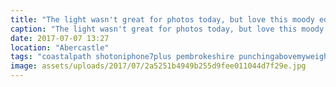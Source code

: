 ```yaml
---
title: "The light wasn't great for photos today, but love this moody edit of my beautiful girl. Love adventuring together."
caption: "The light wasn't great for photos today, but love this moody edit of my beautiful girl. Love adventuring together."
date: 2017-07-07 13:27
location: "Abercastle"
tags: "coastalpath shotoniphone7plus pembrokeshire punchingabovemyweight"
image: assets/uploads/2017/07/2a5251b4949b255d9fee011044d7f29e.jpg
---
```

